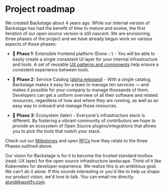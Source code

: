 # Project roadmap

We created Backstage about 4 years ago. While our internal version of Backstage
has had the benefit of time to mature and evolve, the first iteration of our
open source version is still nascent. We are envisioning three phases of the
project and we have already begun work on various aspects of these phases:

- 🐣 **Phase 1:** Extensible frontend platform (Done ✅) - You will be able to
  easily create a single consistent UI layer for your internal infrastructure
  and tools. A set of reusable
  [UX patterns and components](http://storybook.backstage.io) help ensure a
  consistent experience between tools.

- 🐢 **Phase 2:** Service Catalog
  ([alpha released](https://backstage.io/blog/2020/06/22/backstage-service-catalog-alpha)) -
  With a single catalog, Backstage makes it easy for a team to manage ten
  services — and makes it possible for your company to manage thousands of them.
  Developers can get a uniform overview of all their software and related
  resources, regardless of how and where they are running, as well as an easy
  way to onboard and manage those resources.

- 🐇 **Phase 3:** Ecosystem (later) - Everyone's infrastructure stack is
  different. By fostering a vibrant community of contributors we hope to provide
  an ecosystem of Open Source plugins/integrations that allows you to pick the
  tools that match your stack.

Check out our [Milestones](https://github.com/spotify/backstage/milestones) and
open [RFCs](https://github.com/spotify/backstage/labels/rfc) how they relate to
the three Phases outlined above.

Our vision for Backstage is for it to become the trusted standard toolbox (read:
UX layer) for the open source infrastructure landscape. Think of it like
Kubernetes for developer experience. We realize this is an ambitious goal. We
can’t do it alone. If this sounds interesting or you'd like to help us shape our
product vision, we'd love to talk. You can email me directly:
[alund@spotify.com](mailto:alund@spotify.com).
